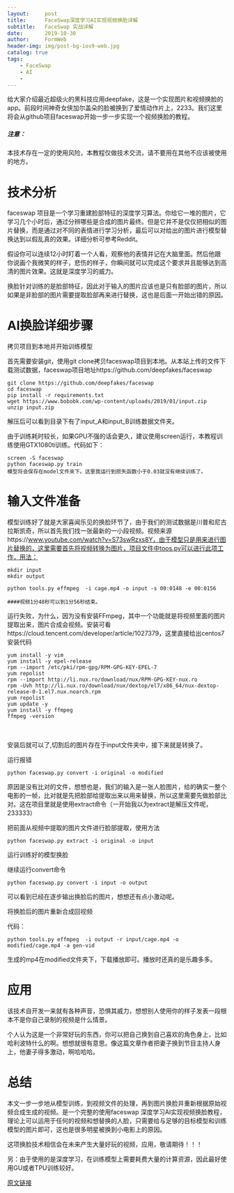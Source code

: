 ```yaml
---
layout:     post
title:      FaceSwap深度学习AI实现视频换脸详解
subtitle:   FaceSwap 实战详解
date:       2019-10-30
author:     FormWeb
header-img: img/post-bg-ios9-web.jpg
catalog: true
tags:
    - FaceSwap
    - AI
    - 
--- 
```


给大家介绍最近超级火的黑科技应用deepfake，这是一个实现图片和视频换脸的app。前段时间神奇女侠加尔盖朵的脸被换到了爱情动作片上，2233。我们这里将会从github项目faceswap开始一步一步实现一个视频换脸的教程。

##### 注意：

本技术存在一定的使用风险，本教程仅做技术交流，请不要用在其他不应该被使用的地方。

# 技术分析

faceswap 项目是一个学习重建脸部特征的深度学习算法。你给它一堆的图片，它学习几个小时后，通过分辨哪些是合成的图片最终。但是它并不是仅仅把相似的图片替换，而是通过对不同的表情进行学习分析，最后可以对给出的图片进行模型替换达到以假乱真的效果。详细分析可参考Reddit。

假设你可以连续12小时盯着一个人看，观察他的表情并记在大脑里面。然后他跟你说画个我微笑的样子，悲伤的样子，你瞬间就可以完成这个要求并且能够达到高清的图片效果。这就是深度学习的威力。

 

换脸针对训练的是脸部特征，因此对于输入的图片应该也是只有脸部的图片，所以如果是非脸部的图片需要提取脸部再来进行替换，这也是后面一开始出错的原因。

 

# AI换脸详细步骤

拷贝项目到本地并开始训练模型

首先需要安装git，使用git clone拷贝faceswap项目到本地。从本站上传的文件下载测试数据，faceswap项目地址https://github.com/deepfakes/faceswap

 
```
git clone https://github.com/deepfakes/faceswap
cd faceswap
pip install -r requirements.txt
wget https://www.bobobk.com/wp-content/uploads/2019/01/input.zip
unzip input.zip
```
 

解压后可以看到目录下有了input_A和input_B训练数据文件夹。

由于训练耗时较长，如果GPU不强的话会更久，建议使用screen运行，本教程训练使用GTX1080ti训练。代码如下：
```
screen -S faceswap
python faceswap.py train
模型将会保存在model文件夹下。这里我运行到损失函数小于0.03就没有继续训练了。
```
 

# 输入文件准备

模型训练好了就是大家喜闻乐见的换脸环节了，由于我们的测试数据是川普和尼古拉斯凯奇，所以首先我们找一张最新的一小段视频。视频来源https://www.youtube.com/watch?v=S73swRzxs8Y，由于模型只是用来进行图片替换的，这里需要首先将视频转换为图片，项目文件中toos.py可以进行此项工作，用法：

 
```
mkdir input 
mkdir output

python tools.py effmpeg  -i cage.mp4 -o input -s 00:0148 -e 00:0156

####视频1分48秒可以到1分56秒结束。
```
 

运行失败，为什么，因为没有安装FFmpeg，其中一个功能就是将视频里面的图片提取出来，图片合成会视频。安装可看https://cloud.tencent.com/developer/article/1027379，这里直接给出centos7安装代码

```
yum install -y vim
yum install -y epel-release
rpm --import /etc/pki/rpm-gpg/RPM-GPG-KEY-EPEL-7
yum repolist
rpm --import http://li.nux.ro/download/nux/RPM-GPG-KEY-nux.ro
rpm -Uvh http://li.nux.ro/download/nux/dextop/el7/x86_64/nux-dextop-release-0-1.el7.nux.noarch.rpm
yum repolist
yum update -y
yum install -y ffmpeg
ffmpeg -version
```
　

安装后就可以了,切割后的图片存在于input文件夹中，接下来就是转换了。

运行报错　　

```
python faceswap.py convert -i original -o modified
```

原因是没有比对的文件，想想也是，我们的输入是一张人脸图片，给的确实一整个电影的一帧，比对就是先把脸部给提取出来以用来替换，所以这里需要先做脸部比对。这在项目里就是使用extract命令（一开始我以为extract是解压文件呢，233333）

把前面从视频中提取的图片文件进行脸部提取，使用方法

```
python faceswap.py extract -i original -o input
```

运行训练好的模型换脸

继续运行convert命令
```
python faceswap.py convert -i input -o output
```
可以看到已经在逐步输出换脸后的图片，想想还有点小激动呢。



 

 

将换脸后的图片重新合成回视频

代码：
```
python tools.py effmpeg  -i output -r input/cage.mp4 -o modified/cage.mp4 -a gen-vid
```
生成的mp4在modified文件夹下，下载播放即可。播放时还真的是乐趣多多。

# 应用

该技术自开发一来就有各种声音，恐惧其威力，想想别人使用你的样子发表一段根本不是你自己录制的视频是什么情景。

个人认为这是一个非常好玩的东西，你可以把自己换到自己喜欢的角色身上，比如哈利波特什么的啊。想想就很有意思。像这篇文章作者把妻子换到节目主持人身上，他妻子得多激动，啊哈哈哈。

# 总结

本文一步一步地从模型训练，到视频文件的处理，再到图片换脸并重新根据原始视频合成生成的视频。是一个完整的使用faceswap 深度学习AI实现视频换脸教程，理论上可以运用于任何的视频和想替换的人脸，只需要给与足够的目标模型和训练模型的图片即可，这也是很多明星被换到小电影上的原因。

这项换脸技术相信会在未来产生大量好玩的视频，应用，敬请期待！！！

另：由于使用的是深度学习，在训练模型上需要耗费大量的计算资源，因此最好使用GU或者TPU训练较好。

 

[原文链接](https://www.bobobk.com/258.html)


